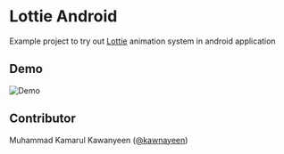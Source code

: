 Lottie Android
==============

Example project to try out [Lottie](https://airbnb.design/lottie/) animation system in android application

Demo
----

![Demo](https://media.giphy.com/media/xT9Igo0wmR4lHcAlpu/giphy.gif)

Contributor
-----------
Muhammad Kamarul Kawanyeen ([@kawnayeen](https://github.com/kawnayeen))
